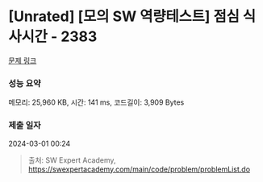 # [Unrated] [모의 SW 역량테스트] 점심 식사시간 - 2383 

[문제 링크](https://swexpertacademy.com/main/code/problem/problemDetail.do?contestProbId=AV5-BEE6AK0DFAVl) 

### 성능 요약

메모리: 25,960 KB, 시간: 141 ms, 코드길이: 3,909 Bytes

### 제출 일자

2024-03-01 00:24



> 출처: SW Expert Academy, https://swexpertacademy.com/main/code/problem/problemList.do